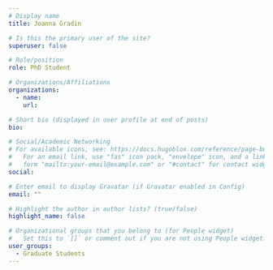```yaml
---
# Display name
title: Joanna Gradin

# Is this the primary user of the site?
superuser: false

# Role/position
role: PhD Student

# Organizations/Affiliations
organizations:
  - name:
    url:

# Short bio (displayed in user profile at end of posts)
bio:

# Social/Academic Networking
# For available icons, see: https://docs.hugoblox.com/reference/page-builder/#icons
#   For an email link, use "fas" icon pack, "envelope" icon, and a link in the
#   form "mailto:your-email@example.com" or "#contact" for contact widget.
social:

# Enter email to display Gravatar (if Gravatar enabled in Config)
email: ""

# Highlight the author in author lists? (true/false)
highlight_name: false

# Organizational groups that you belong to (for People widget)
#   Set this to `[]` or comment out if you are not using People widget.
user_groups:
  - Graduate Students
---
```


